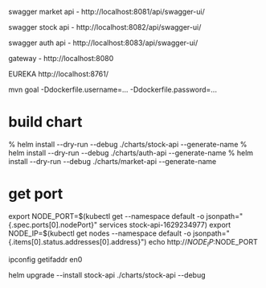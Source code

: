 swagger market api - http://localhost:8081/api/swagger-ui/

swagger stock api - http://localhost:8082/api/swagger-ui/

swagger auth api - http://localhost:8083/api/swagger-ui/

gateway - http://localhost:8080

EUREKA 
http://localhost:8761/


mvn goal -Ddockerfile.username=... -Ddockerfile.password=...


# build chart 

% helm install --dry-run --debug ./charts/stock-api --generate-name
% helm install --dry-run --debug ./charts/auth-api --generate-name
% helm install --dry-run --debug ./charts/market-api --generate-name

# get port 

export NODE_PORT=$(kubectl get --namespace default -o jsonpath="{.spec.ports[0].nodePort}" services stock-api-1629234977)
export NODE_IP=$(kubectl get nodes --namespace default -o jsonpath="{.items[0].status.addresses[0].address}")
echo http://$NODE_IP:$NODE_PORT

ipconfig getifaddr en0 

helm upgrade --install stock-api ./charts/stock-api --debug  